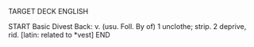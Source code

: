 TARGET DECK
ENGLISH

START
Basic
Divest
Back: v. (usu. Foll. By of) 1 unclothe; strip. 2 deprive, rid. [latin: related to *vest]
END
